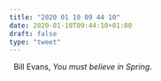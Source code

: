 ```yaml
---
title: "2020 01 10 09 44 10"
date: 2020-01-10T09:44:10+01:00
draft: false
type: "tweet"
---
```

<a href="https://music.apple.com/fr/album/you-must-believe-in-spring/1449244783" class="iconfont icon-music" title="rss"></a> &nbsp; Bill Evans, *You must believe in Spring*.
